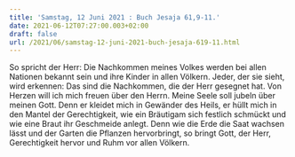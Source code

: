 ```yaml
---
title: 'Samstag, 12 Juni 2021 : Buch Jesaja 61,9-11.'
date: 2021-06-12T07:27:00.003+02:00
draft: false
url: /2021/06/samstag-12-juni-2021-buch-jesaja-619-11.html
---
```


So spricht der Herr: Die Nachkommen meines Volkes werden bei allen Nationen bekannt sein und ihre Kinder in allen Völkern. Jeder, der sie sieht, wird erkennen: Das sind die Nachkommen, die der Herr gesegnet hat. Von Herzen will ich mich freuen über den Herrn. Meine Seele soll jubeln über meinen Gott. Denn er kleidet mich in Gewänder des Heils, er hüllt mich in den Mantel der Gerechtigkeit, wie ein Bräutigam sich festlich schmückt und wie eine Braut ihr Geschmeide anlegt. Denn wie die Erde die Saat wachsen lässt und der Garten die Pflanzen hervorbringt, so bringt Gott, der Herr, Gerechtigkeit hervor und Ruhm vor allen Völkern.